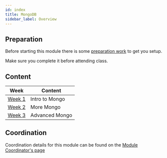 ```yaml
---
id: index
title: MongoDB
sidebar_label: Overview
---
```


## Preparation

Before starting this module there is some [preparation work](./preparation) to get you setup.

Make sure you complete it before attending class.

## Content

| Week                         | Content        |
| ---------------------------- | -------------- |
| [Week 1](./week-1/lesson)    | Intro to Mongo |
| [Week 2](./week-2/lesson)    | More Mongo     |
| [Week 3](./week-3/lesson)    | Advanced Mongo |

## Coordination

Coordination details for this module can be found on the [Module Coordinator's page](./coordinator)
